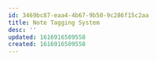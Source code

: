 ```yaml
---
id: 3469bc87-eaa4-4b67-9b50-9c286f15c2aa
title: Note Tagging System
desc: ''
updated: 1616916509558
created: 1616916509558
---
```


